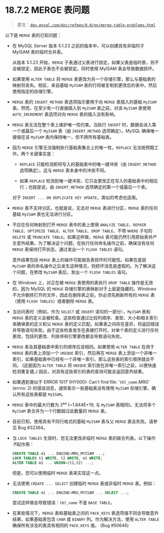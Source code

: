 # 18.7.2 MERGE 表问题

> 原文：[`dev.mysql.com/doc/refman/8.0/en/merge-table-problems.html`](https://dev.mysql.com/doc/refman/8.0/en/merge-table-problems.html)

以下是 `MERGE` 表的已知问题：

+   在 MySQL Server 版本 5.1.23 之前的版本中，可以创建具有非临时子 MyISAM 表的临时合并表。

    从版本 5.1.23 开始，`MERGE` 子表通过父表进行锁定。如果父表是临时表，则不会被锁定，因此子表也不会被锁定。同时使用 MyISAM 表会导致数据损坏。

+   如果使用 `ALTER TABLE` 将 `MERGE` 表更改为另一个存储引擎，那么与基础表的映射将丢失。相反，来自基础 `MyISAM` 表的行将被复制到更改后的表中，然后使用指定的存储引擎。

+   `MERGE` 表的 `INSERT_METHOD` 表选项指示要用于向 `MERGE` 表插入的基础 `MyISAM` 表。然而，在至少有一行直接插入到 `MyISAM` 表之前，对该 `MyISAM` 表使用 `AUTO_INCREMENT` 表选项对向 `MERGE` 表的插入没有影响。

+   `MERGE` 表无法在整个表上维护唯一性约束。当执行 `INSERT` 时，数据会进入第一个或最后一个 `MyISAM` 表（由 `INSERT_METHOD` 选项确定）。MySQL 确保唯一键值在该 `MyISAM` 表内保持唯一，但不跨所有基础表。

+   因为 `MERGE` 引擎无法强制执行基础表集合上的唯一性，`REPLACE` 无法按预期工作。两个关键事实是：

    +   `REPLACE` 只能检测即将写入的基础表中的唯一键冲突（由 `INSERT_METHOD` 选项确定）。这与 `MERGE` 表本身中的冲突不同。

    +   如果 `REPLACE` 检测到唯一键冲突，它只会更改正在写入的基础表中的相应行；也就是说，由 `INSERT_METHOD` 选项确定的第一个或最后一个表。

    对于 `INSERT ... ON DUPLICATE KEY UPDATE`，类似的考虑也适用。

+   `MERGE` 表不支持分区。也就是说，无法对 `MERGE` 表进行分区，`MERGE` 表的任何基础 `MyISAM` 表也无法进行分区。

+   不应在任何映射到打开 `MERGE` 表中的表上使用 `ANALYZE TABLE`、`REPAIR TABLE`、`OPTIMIZE TABLE`、`ALTER TABLE`、`DROP TABLE`、不带 `WHERE` 子句的 `DELETE` 或 `TRUNCATE TABLE`。如果这样做，`MERGE` 表可能仍然引用原始表并产生意外结果。为了解决这个问题，在执行任何命名操作之前，确保没有任何 `MERGE` 表保持打开状态，通过发出一个 `FLUSH TABLES` 语句。

    意外结果包括 `MERGE` 表上的操作可能报告表损坏的可能性。如果在底层 `MyISAM` 表的命名操作之后发生这种情况，则损坏消息是虚假的。为了解决这个问题，在修改 `MyISAM` 表后，发出一个 `FLUSH TABLES` 语句。

+   在 Windows 上，对正在被 `MERGE` 表使用的表执行 `DROP TABLE` 操作是无效的，因为 MySQL 的 `MERGE` 存储引擎的表映射对于上层是隐藏的。Windows 不允许删除打开的文件，因此在删除表之前，你必须先刷新所有的 `MERGE` 表（使用 `FLUSH TABLES`）或者删除 `MERGE` 表。

+   当访问表时（例如，作为 `SELECT` 或 `INSERT` 语句的一部分），`MyISAM` 表和 `MERGE` 表的定义会被检查。这些检查通过比较列顺序、类型、大小和相关索引来确保表的定义和父 `MERGE` 表的定义匹配。如果表之间存在差异，将返回错误并导致语句失败。由于这些检查发生在表被打开时，对单个表的定义进行任何更改，包括列更改、列排序和引擎更改都会导致语句失败。

+   `MERGE` 表及其基础表中索引的顺序应该相同。如果使用 `ALTER TABLE` 在用于 `MERGE` 表的表上添加一个 `UNIQUE` 索引，然后再在 `MERGE` 表上添加一个非唯一索引，如果基础表中已经有一个非唯一索引，那么这些表的索引顺序就会不同。 (这是因为 `ALTER TABLE` 将 `UNIQUE` 索引放在非唯一索引之前，以便快速检测重复键。) 因此，对具有这些索引的表的查询可能会返回意外结果。

+   如果遇到类似于 ERROR 1017 (HY000): Can't find file: '*`tbl_name`*.MRG' (errno: 2) 的错误消息，通常表示一些基础表没有使用 `MyISAM` 存储引擎。确认所有这些表都是 `MyISAM`。

+   `MERGE` 表中的最大行数为 2⁶⁴ (~1.844E+19; 与 `MyISAM` 表相同)。无法将多个 `MyISAM` 表合并为一个行数超过此数量的 `MERGE` 表。

+   目前已知，使用具有不同行格式的基础 `MyISAM` 表与父 `MERGE` 表会失败。请参见 Bug #32364。

+   当 `LOCK TABLES` 生效时，您无法更改非临时 `MERGE` 表的联合列表。以下操作*不*起作用：

    ```sql
    CREATE TABLE m1 ... ENGINE=MRG_MYISAM ...;
    LOCK TABLES t1 WRITE, t2 WRITE, m1 WRITE;
    ALTER TABLE m1 ... UNION=(t1,t2) ...;
    ```

    但是，您可以使用临时 `MERGE` 表来实现这一点。

+   无法使用 `CREATE ... SELECT` 创建临时 `MERGE` 表或非临时 `MERGE` 表。例如：

    ```sql
    CREATE TABLE m1 ... ENGINE=MRG_MYISAM ... SELECT ...;
    ```

    尝试这样做会导致错误：*`tbl_name`* 不是 `BASE TABLE`。

+   在某些情况下，`MERGE` 表和基础表之间的 `PACK_KEYS` 表选项值不同会导致意外结果，如果基础表包含 `CHAR` 或 `BINARY` 列。作为解决方法，使用 `ALTER TABLE` 确保所有涉及的表具有相同的 `PACK_KEYS` 值。 (Bug #50646)
